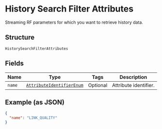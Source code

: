 
# History Search Filter Attributes

Streaming RF parameters for which you want to retrieve history data.

## Structure

`HistorySearchFilterAttributes`

## Fields

| Name | Type | Tags | Description |
|  --- | --- | --- | --- |
| `name` | [`AttributeIdentifierEnum`](../../doc/models/attribute-identifier-enum.md) | Optional | Attribute identifier. |

## Example (as JSON)

```json
{
  "name": "LINK_QUALITY"
}
```

